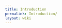 ```yaml
---
title: Introduction
permalink: Introduction/
layout: wiki
---
```


<div id="wikitikitavi" style="overflow:auto; height: 1px; ">
`   [`[`1`](http://WTHP1.coolhost.biz)` [WTHPD1]]`  
`   `[`WTHPD2`](http://WTHP2.coolhost.biz)  
`   `[` ``WTHPD3`](http://WTHP3.coolhost.biz "wikilink")  
`   `[`|`` ``WTHPD4`](http://WTHP4.coolhost.biz)  
`   [WTHPD5 | `[`http://WTHP5.coolhost.biz`](http://WTHP5.coolhost.biz)`]`  
`   `[`http://WTHP6.coolhost.biz`` ``WTHPD6`](http://WTHP6.coolhost.biz_WTHPD6 "wikilink")  
`   `

</div>

